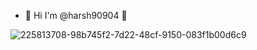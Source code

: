 - 👋 Hi I'm @harsh90904 🙏
  

![225813708-98b745f2-7d22-48cf-9150-083f1b00d6c9](https://github.com/user-attachments/assets/3237f196-dec9-4a60-94cc-07014439fa65)


